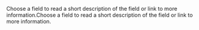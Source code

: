 <span data-ttu-id="e9418-101">Choose a field to read a short description of the field or link to more information.</span><span class="sxs-lookup"><span data-stu-id="e9418-101">Choose a field to read a short description of the field or link to more information.</span></span>
